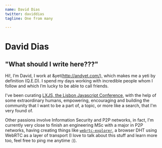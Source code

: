 ```yaml
---
name: David Dias
twitter: daviddias
tagline: One from many

---
```


# David Dias

## "What should I write here???"

Hi!, I’m David, I work at &yet(http://andyet.com/), which makes me a yeti by definition (Q.E.D). I spend my days working with incredible people whom I follow and which I’m lucky to be able to call friends.

I've been curating [LXJS, the Lisbon Javascript Conference](http://lxjs.org), with the help of some extraordinary humans, empowering, encouraging and building the community that I want to be a part of, a topic, or more like a search, that I'm very found of.

Other passions involve Information Security and P2P networks, in fact, I'm currently very close to finish an engineering MSc with a major in P2P networks, having creating things like [`webrtc-explorer`](https://github.com/diasdavid/webrtc-explorer), a browser DHT using WebRTC as a layer of transport (I love to talk about this stuff and learn more too, feel free to ping me anytime :)).
